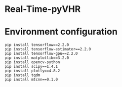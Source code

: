 # Real-Time-pyVHR


# Environment configuration
```text
pip install tensorflow==2.2.0
pip install tensorflow-estimator==2.2.0
pip install tensorflow-gpu==2.2.0
pip install matplotlib==3.2.0
pip install opencv-python
pip install scipy==1.4.1 
pip install plotly==4.8.2
pip install tqdm
pip install mtcnn==0.1.0
```

